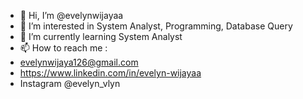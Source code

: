 - 👋 Hi, I’m @evelynwijayaa
- 👀 I’m interested in System Analyst, Programming, Database Query
- 🌱 I’m currently learning System Analyst
- 📫 How to reach me :
- evelynwijaya126@gmail.com
- https://www.linkedin.com/in/evelyn-wijayaa
- Instagram @evelyn_vlyn

<!---
evelynwijayaa/evelynwijayaa is a ✨ special ✨ repository because its `README.md` (this file) appears on your GitHub profile.
You can click the Preview link to take a look at your changes.
--->
